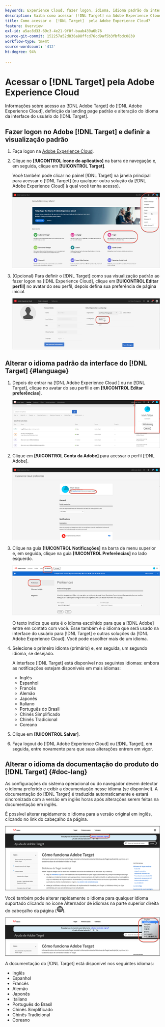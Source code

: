 ```yaml
---
keywords: Experience Cloud, fazer logon, idioma, idioma padrão da interface do usuário, idioma padrão
description: Saiba como acessar [!DNL Target] na Adobe Experience Cloud, defina sua exibição padrão e altere o idioma da variável [!DNL Target] Interface do usuário e documentação.
title: Como acessar o  [!DNL Target]  pela Adobe Experience Cloud?
feature: Overview
exl-id: a5ac8d33-69c3-4e21-9f0f-baab430a6b76
source-git-commit: 152257a52d836a88ffcd76cd9af5b3fbfbdc0839
workflow-type: tm+mt
source-wordcount: '412'
ht-degree: 94%

---
```


# Acessar o [!DNL Target] pela Adobe Experience Cloud

Informações sobre acesso ao [!DNL Adobe Target] do [!DNL Adobe Experience Cloud], definição da landing page padrão e alteração do idioma da interface do usuário do [!DNL Target].

## Fazer logon no Adobe [!DNL Target] e definir a visualização padrão

1. Faça logon na [Adobe Experience Cloud](https://experience.adobe.com/).

1. Clique no **[!UICONTROL ícone do aplicativo]** na barra de navegação e, em seguida, clique em **[!UICONTROL Target]**.

   Você também pode clicar no painel [!DNL Target] na janela principal para acessar o [!DNL Target] (ou qualquer outra solução da [!DNL Adobe Experience Cloud] à qual você tenha acesso).

   ![Ícone do aplicativo](/help/main/c-intro/assets/appmenu-new.png)

1. (Opcional) Para definir o [!DNL Target] como sua visualização padrão ao fazer logon na [!DNL Experience Cloud], clique em **[!UICONTROL Editar perfil]** no avatar do seu perfil, depois defina sua preferência de página inicial.

   ![Página de aterrissagem](/help/main/c-intro/assets/pagepref-new.png)

## Alterar o idioma padrão da interface do [!DNL Target]  {#language}

1. Depois de entrar na [!DNL Adobe Experience Cloud ] ou no [!DNL Target], clique no avatar do seu perfil e em **[!UICONTROL Editar preferências]**.

   ![Editar perfil](/help/main/c-intro/assets/change-language.png)

1. Clique em **[!UICONTROL Conta da Adobe]** para acessar o perfil [!DNL Adobe].

   ![Conta da Adobe](/help/main/c-intro/assets/adobe-account.png)

1. Clique na guia **[!UICONTROL Notificações]** na barra de menu superior e, em seguida, clique na guia **[!UICONTROL Preferências]** no lado esquerdo.

   ![Idiomas de preferência](/help/main/c-intro/assets/prefered-language.png)

   O texto indica que este é o idioma escolhido para que a [!DNL Adobe] entre em contato com você. Esse também é o idioma que será usado na interface do usuário para [!DNL Target] e outras soluções da [!DNL Adobe Experience Cloud]. Você pode escolher mais de um idioma.

1. Selecione o primeiro idioma (primário) e, em seguida, um segundo idioma, se desejado.

   A interface [!DNL Target] está disponível nos seguintes idiomas: embora as notificações estejam disponíveis em mais idiomas:

   * Inglês
   * Espanhol
   * Francês
   * Alemão
   * Japonês
   * Italiano
   * Português do Brasil
   * Chinês Simplificado
   * Chinês Tradicional
   * Coreano

1. Clique em **[!UICONTROL Salvar]**.

1. Faça logout do [!DNL Adobe Experience Cloud] ou [!DNL Target], em seguida, entre novamente para que suas alterações entrem em vigor.

## Alterar o idioma da documentação do produto do [!DNL Target]  {#doc-lang}

As configurações do sistema operacional ou do navegador devem detectar o idioma preferido e exibir a documentação nesse idioma (se disponível). A documentação do [!DNL Target] é traduzida automaticamente e estará sincronizada com a versão em inglês horas após alterações serem feitas na documentação em inglês.

É possível alterar rapidamente o idioma para a versão original em inglês, clicando no link do cabeçalho da página.

![Alterar para o idioma original](/help/main/c-intro/assets/mt-original.png)

Você também pode alterar rapidamente o idioma para qualquer idioma suportado clicando no ícone Alternador de idiomas na parte superior direita do cabeçalho da página (![alternador de idiomas](/help/main/c-intro/assets/icon-language-switcher.png)).

![alternador de idiomas](/help/main/c-intro/assets/language-switcher.png)

A documentação do [!DNL Target] está disponível nos seguintes idiomas:

* Inglês
* Espanhol
* Francês
* Alemão
* Japonês
* Italiano
* Português do Brasil
* Chinês Simplificado
* Chinês Tradicional
* Coreano

